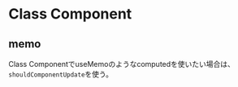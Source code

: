 # Class Component

## memo

Class ComponentでuseMemoのようなcomputedを使いたい場合は、`shouldComponentUpdate`を使う。
